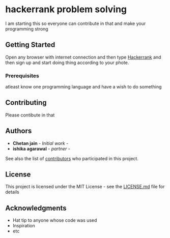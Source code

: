 # hackerrank problem solving

I am starting this so everyone can contribute in that and make your programming strong

## Getting Started

Open any browser with internet connection and then type [Hackerrank](https://www.hackerrank.com) and then sign up and start doing thing according to your phote.

### Prerequisites

atleast know one programming language and have a wish to do something

## Contributing

Please contibute in that

## Authors

* **Chetan jain** - *Initial work* - 
* **ishika agarawal** - *partner* - 

See also the list of [contributors](https://github.com/chetan645/hackerrank/contributors) who participated in this project.

## License

This project is licensed under the MIT License - see the [LICENSE.md](LICENSE.md) file for details

## Acknowledgments

* Hat tip to anyone whose code was used
* Inspiration
* etc
